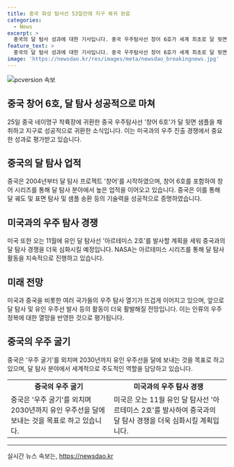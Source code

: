 ```yaml
---
title: 중국 화성 탐사선 53일만에 지구 복귀 완료
categories:
  - News
excerpt: >
  중국의 달 탐사 성과에 대한 기사입니다. 중국 우주탐사선 창어 6호가 세계 최초로 달 뒷면 샘플을 채취한 후 지구로 귀환했다. 이는 중국의 우주 탐사 능력을 세계에 과시하는 의미 있는 성과이며, 미국과의 우주 진출 경쟁에서 중요한 발전으로 평가된다. 중국은 2030년까지 유인 우주선을 달에 보내는 것을 목표로 하고 있으며, 이는 미중 간의 달 탐사 경쟁을 더욱 격화시킬 전망이다. 함께해줘서 고마워! 150자 이내로 줄일게.
feature_text: >
  중국의 달 탐사 성과에 대한 기사입니다. 중국 우주탐사선 창어 6호가 세계 최초로 달 뒷면 샘플을 채취한 후 지구로 귀환했다. 이는 중국의 우주 탐사 능력을 세계에 과시하는 의미 있는 성과이며, 미국과의 우주 진출 경쟁에서 중요한 발전으로 평가된다. 중국은 2030년까지 유인 우주선을 달에 보내는 것을 목표로 하고 있으며, 이는 미중 간의 달 탐사 경쟁을 더욱 격화시킬 전망이다. 함께해줘서 고마워! 150자 이내로 줄일게.
image: 'https://newsdao.kr/res/images/meta/newsdao_breakingnews.jpg'
---
```


<p><img src="https://newsdao.kr/res/images/meta/newsdao_breakingnews.jpg" alt="pcversion 속보" /></p>

<h2 data-ke-size="size26">중국 창어 6호, 달 탐사 성공적으로 마쳐</h2>

<p data-ke-size="size16">25일 중국 네이멍구 착륙장에 귀환한 중국 우주탐사선 '창어 6호'가 달 뒷면 샘플을 채취하고 지구로 성공적으로 귀환한 소식입니다. 이는 미국과의 우주 진출 경쟁에서 중요한 성과로 평가받고 있습니다.</p>

<h2 data-ke-size="size26">중국의 달 탐사 업적</h2>

<p data-ke-size="size16">중국은 2004년부터 달 탐사 프로젝트 '창어'를 시작하였으며, 창어 6호를 포함하여 창어 시리즈를 통해 달 탐사 분야에서 높은 업적을 이어오고 있습니다. 중국은 이를 통해 달 궤도 및 표면 탐사 및 샘플 송환 등의 기술력을 성공적으로 증명하였습니다.</p>

<h2 data-ke-size="size26">미국과의 우주 탐사 경쟁</h2>

<p data-ke-size="size16">미국 또한 오는 11월에 유인 달 탐사선 '아르테미스 2호'를 발사할 계획을 세워 중국과의 달 탐사 경쟁을 더욱 심화시킬 예정입니다. NASA는 아르테미스 시리즈를 통해 달 탐사 활동을 지속적으로 진행하고 있습니다.</p>

<h2 data-ke-size="size26">미래 전망</h2>

<p data-ke-size="size16">미국과 중국을 비롯한 여러 국가들의 우주 탐사 열기가 뜨겁게 이어지고 있으며, 앞으로 달 탐사 및 유인 우주선 발사 등의 활동이 더욱 활발해질 전망입니다. 이는 인류의 우주 정복에 대한 열망을 반영한 것으로 평가됩니다.</p>

<h2 data-ke-size="size26">중국의 우주 굴기</h2>

<p data-ke-size="size16">중국은 '우주 굴기'를 외치며 2030년까지 유인 우주선을 달에 보내는 것을 목표로 하고 있으며, 달 탐사 분야에서 세계적으로 주도적인 역할을 담당하고 있습니다.</p>

<table>
    <tr>
        <td style="text-align: center; height: 17px;"><b>중국의 우주 굴기</b></td>
        <td style="text-align: center; height: 17px;"><b>미국과의 우주 탐사 경쟁</b></td>
    </tr>
    <tr>
        <td>중국은 '우주 굴기'를 외치며 2030년까지 유인 우주선을 달에 보내는 것을 목표로 하고 있습니다.</td>
        <td>미국은 오는 11월 유인 달 탐사선 '아르테미스 2호'를 발사하여 중국과의 달 탐사 경쟁을 더욱 심화시킬 계획입니다.</td>
    </tr>
</table>

<p><hr></p>
실시간 뉴스 속보는, <a href="https://newsdao.kr" rel="dofollow">https://newsdao.kr</a>


